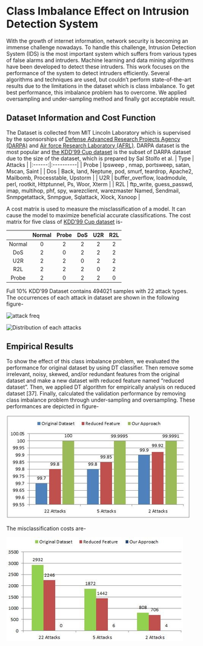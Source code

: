 # Class Imbalance Effect on Intrusion Detection System
With the growth of internet information, network security is becoming an immense challenge nowadays. To handle this challenge, Intrusion Detection System (IDS) is the most important system which suffers from various types of false alarms and intruders. Machine learning and data mining algorithms have been developed to detect these intruders. This work focuses on the performance of the system to detect intruders efficiently. Several algorithms and techniques are used, but couldn’t perform state-of-the-art results due to the limitations in the dataset which is class imbalance. To get best performance, this imbalance problem has to overcome. We applied oversampling and under-sampling method and finally got acceptable result.

## Dataset Information and Cost Function
The Dataset is collected from MIT Lincoln Laboratory which is supervised by the sponsorships of [Defense Advanced Research Projects Agency (DARPA)](https://link.springer.com/chapter/10.1007/978-3-540-45248-5_13) and [Air force Research Laboratory (AFRL)](https://www.afrl.af.mil/). DARPA dataset is the most popular and [the KDD’99 Cup dataset](https://www.researchgate.net/publication/327812725_KDD_1999_generation_faults_a_review_and_analysis) is the subset of DARPA dataset due to the size of the dataset, which is prepared by Sal Stolfo et al.
| Type | Attacks |
|:------:|:----------|
| Probe | Ipsweep , nmap, portsweep, satan, Mscan, Saint |
| Dos | Back, land, Neptune, pod, smurf, teardrop, Apache2, Mailbomb, Processtable, Upstorm |
| U2R | buffer_overflow, loadmodule, perl, rootkit, Httptunnel, Ps, Woor, Xterm |
| R2L | ftp_write, guess_passwd, imap, multihop, phf, spy, warezclient, warezmaster Named, Sendmail, Snmpgetattack, Snmpgue, Sqlattack, Xlock, Xsnoop |

A cost matrix is used to measure the misclassification of a model. It can cause the model to maximize beneficial accurate classifications. The cost matrix for five class of [KDD’99 Cup dataset](https://www.researchgate.net/publication/327812725_KDD_1999_generation_faults_a_review_and_analysis) is-

| | Normal | Probe | DoS | U2R | R2L |
|:----:|:----:|:----:|:----:|:----:|:----:|
| Normal | 0 | 2 | 2 | 2 | 2 |
| DoS | 2 | 0 | 2 | 2 | 2 |
| U2R | 2 | 2 | 0 | 2 | 2 |
| R2L | 2 | 2 | 2 | 0 | 2 |
| Probe | 2 | 0 | 2 | 2 | 0 |

Full 10% KDD’99 Dataset contains 494021 samples with 22 attack types. The occurrences of each attack in dataset are shown in the following figure-

![attack freq](https://user-images.githubusercontent.com/42664968/180103272-c3469016-cbd7-4ce5-8f78-a899d8299e67.jpg)

![Distribution of each attacks](https://user-images.githubusercontent.com/42664968/180103414-358ec22e-7a8f-4fda-8a1d-5e8d6011eaa0.jpg)


## Empirical Results

To show the effect of this class imbalance problem, we evaluated the performance for original dataset by using DT classifier. Then remove some irrelevant, noisy, skewed, and/or redundant features from the original dataset and make a new dataset with reduced feature named “reduced dataset”. Then, we applied DT algorithm for empirically analysis on reduced dataset [37]. Finally, calculated the validation performance by removing class imbalance problem through under-sampling and oversampling. These performances are depicted in figure-

![Performance Comparison](https://github.com/nazmul729/Data-Mining-Project/blob/12f0e218f85c9b71424af47653264a72035ff430/Performance%20Comparison.jpg)

The misclassification costs are-

![misclassification_Cost](https://github.com/nazmul729/Data-Mining-Project/blob/main/Misclassification%20Cost.jpg)
